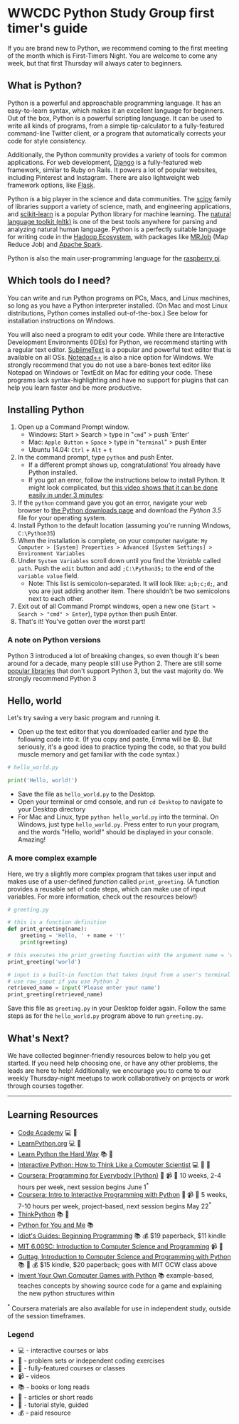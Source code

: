 # WWCDC Python Study Group first timer's guide

If you are brand new to Python, we recommend coming to the first meeting of the month which is First-Timers Night. You are welcome to come any week, but that first Thursday will always cater to beginners.

## What is Python?
Python is a powerful and approachable programming language. It has an easy-to-learn syntax, which makes it an excellent language for beginners. Out of the box, Python is a powerful scripting language. It can be used to write all kinds of programs, from a simple tip-calculator to a fully-featured command-line Twitter client, or a program that automatically corrects your code for style consistency.

Additionally, the Python community provides a variety of tools for common applications. For web development, [Django](https://www.djangoproject.com/) is a fully-featured web framework, similar to Ruby on Rails. It powers a lot of popular websites, including Pinterest and Instagram. There are also lightweight web framework options, like [Flask](http://flask.pocoo.org/).

Python is a big player in the science and data communities. The [scipy](http://www.scipy.org/) family of libraries support a variety of science, math, and engineering applications, and [scikit-learn](http://scikit-learn.org/stable/) is a popular Python library for machine learning. The [natural language toolkit (nltk)](http://www.nltk.org/) is one of the best tools anywhere for parsing and analyzing natural human language. Python is a perfectly suitable language for writing code in the [Hadoop Ecosystem](http://blog.cloudera.com/blog/2013/01/a-guide-to-python-frameworks-for-hadoop/), with packages like [MRJob](https://pythonhosted.org/mrjob/) (Map Reduce Job) and [Apache Spark](https://spark.apache.org/).

Python is also the main user-programming language for the [raspberry pi](http://www.raspberrypi.org/).

## Which tools do I need?
You can write and run Python programs on PCs, Macs, and Linux machines, so long as you have a Python interpreter installed. (On Mac and most Linux distributions, Python comes installed out-of-the-box.) See below for installation instructions on Windows.

You will also need a program to edit your code. While there are Interactive Development Environments (IDEs) for Python, we recommend starting with a regular text editor. [SublimeText](http://www.sublimetext.com/) is a popular and powerful text editor that is available on all OSs. [Notepad++](http://notepad-plus-plus.org/) is also a nice option for Windows. We strongly recommend that you do not use a bare-bones text editor like Notepad on Windows or TextEdit on Mac for editing your code. These programs lack syntax-highlighting and have no support for plugins that can help you learn faster and be more productive.

## Installing Python
1. Open up a Command Prompt window.
    * Windows: Start > Search > type in "`cmd`" > push 'Enter'
    * Mac: `Apple Button` + `Space` > type in "`terminal`" > push Enter
    * Ubuntu 14.04: `Ctrl` + `Alt` + `t`
1. In the command prompt, type `python` and push Enter.
    * If a different prompt shows up, congratulations! You already have Python installed.
    * If you got an error, follow the instructions below to install Python. It might look complicated, but [this video shows that it can be done easily in under 3 minutes](https://www.youtube.com/watch?v=dU_ca27EGT8):
1. If the `python` command gave you got an error, navigate your web browser to [the Python downloads page](https://www.python.org/downloads/) and download the *Python 3.5* file for your operating system.
1. Install Python to the default location (assuming you're running Windows, `C:\Python35`)
1. When the installation is complete, on your computer navigate: `My Computer > [System] Properties > Advanced [System Settings] > Environment Variables`
1. Under `System Variables` scroll down until you find the _Variable_ called `path`. Push the `edit` button and add `;C:\Python35;` to the end of the `variable value` field.
    * Note: This list is semicolon-separated. It will look like: `a;b;c;d;`, and you are just adding another item. There shouldn't be two semicolons next to each other.
1. Exit out of all Command Prompt windows, open a new one (`Start > Search > "cmd" > Enter`), type `python` then push Enter.
1. That's it! You've gotten over the worst part!

### A note on Python versions
Python 3 introduced a lot of breaking changes, so even though it's been around for a decade, many people still use Python 2. There are still some [popular libraries](http://py3readiness.org/) that don't support Python 3, but the vast majority do. We strongly recommend Python 3 


## Hello, world
Let's try saving a very basic program and running it.

* Open up the text editor that you downloaded earlier and _type_ the following code into it. (If you copy and paste, Emma will be :anguished:. But seriously, it's a good idea to practice typing the code, so that you build muscle memory and get familiar with the code syntax.)

```python
# hello_world.py

print('Hello, world!')
```
* Save the file as `hello_world.py` to the Desktop.
* Open your terminal or cmd console, and run `cd Desktop` to navigate to your Desktop directory
* For Mac and Linux, type `python hello_world.py` into the terminal. On Windows, just type `hello_world.py`. Press enter to run your program, and the words "Hello, world!" should be displayed in your console. Amazing!

### A more complex example
Here, we try a slightly more complex program that takes user input and makes use of a user-defined _function_ called `print_greeting`. (A function provides a reusable set of code steps, which can make use of input variables. For more information, check out the resources below!)

```python
# greeting.py

# this is a function definition
def print_greeting(name):
    greeting = 'Hello, ' + name + '!'
    print(greeting)

# this executes the print_greeting function with the argument name = 'world'
print_greeting('world')

# input is a built-in function that takes input from a user's terminal
# use raw_input if you use Python 2
retrieved_name = input('Please enter your name')
print_greeting(retrieved_name)
```

Save this file as `greeting.py` in your Desktop folder again. Follow the same steps as for the `hello_world.py` program above to run `greeting.py`.


## What's Next?
We have collected beginner-friendly resources below to help you get started. If you need help choosing one, or have any other problems, the leads are here to help! Additionally, we encourage you to come to our weekly Thursday-night meetups to work collaboratively on projects or work through courses together.

---

## Learning Resources

* [Code Academy](http://www.codecademy.com/tracks/python) :computer: :beginner:
* [LearnPython.org](http://www.learnpython.org) :computer: :beginner:
* [Learn Python the Hard Way](http://learnpythonthehardway.org/book/) :books: :beginner:
* [Interactive Python: How to Think Like a Computer Scientist](http://interactivepython.org/courselib/static/thinkcspy/index.html) :computer: :beginner: :pencil:
* [Coursera: Programming for Everybody (Python)](https://www.coursera.org/course/pythonlearn) :school_satchel: :video_camera: :pencil: 10 weeks, 2-4 hours per week, next session begins June 1<sup>*</sup>
* [Coursera: Intro to Interactive Programming with Python](https://www.coursera.org/course/interactivepython1) :school_satchel: :video_camera: :pencil: 5 weeks, 7-10 hours per week, project-based, next session begins May 22<sup>*</sup>
* [ThinkPython](http://en.wikibooks.org/wiki/Think_Python/Preface) :books: :pencil:
* [Python for You and Me](http://pymbook.readthedocs.org/en/latest/) :books:
* [Idiot's Guides: Beginning Programming](http://www.amazon.com/Idiots-Guides-Programming-Matt-Telles/dp/1615645055) :books: :moneybag: $19 paperback, $11 kindle
* [MIT 6.00SC: Introduction to Computer Science and Programming](http://ocw.mit.edu/courses/electrical-engineering-and-computer-science/6-00sc-introduction-to-computer-science-and-programming-spring-2011/) :video_camera: :pencil:
* [Guttag, Introduction to Computer Science and Programming with Python](http://www.amazon.com/gp/product/0262525003/) :books: :pencil: :moneybag: $15 kindle, $20 paperback; goes with MIT OCW class above
* [Invent Your Own Computer Games with Python](http://inventwithpython.com/) :books: example-based, teaches concepts by showing source code for a game and explaining the new python structures within


<sup>*</sup> Coursera materials are also available for use in independent study, outside of the session timeframes.

### Legend
* :computer: - interactive courses or labs
* :pencil: - problem sets or independent coding exercises
* :school_satchel: - fully-featured courses or classes
* :video_camera: - videos
* :books: - books or long reads
* :page_facing_up: - articles or short reads
* :beginner: - tutorial style, guided
* :moneybag: - paid resource
